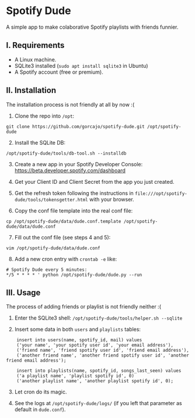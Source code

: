 # Spotify Dude

A simple app to make colaborative Spotify playlists with friends funnier.

## I. Requirements

- A Linux machine.
- SQLite3 installed (`sudo apt install sqlite3` in Ubuntu)
- A Spotify account (free or premium).

## II. Installation

The installation process is not friendly at all by now :(

1. Clone the repo into `/opt`:
```
git clone https://github.com/gorcajo/spotify-dude.git /opt/spotify-dude
```

2. Install the SQLite DB:
```
/opt/spotify-dude/tools/db-tool.sh --installdb
```

3. Create a new app in your Spotify Developer Console: https://beta.developer.spotify.com/dashboard

4. Get your Client ID and Client Secret from the app you just created.

5. Get the refresh token following the instructions in `file:///opt/spotify-dude/tools/tokensgetter.html` with your browser.

6. Copy the conf file template into the real conf file:
```
cp /opt/spotify-dude/data/dude.conf.template /opt/spotify-dude/data/dude.conf
```

7. Fill out the conf file (see steps 4 and 5):
```
vim /opt/spotify-dude/data/dude.conf
```

8. Add a new cron entry with `crontab -e` like:
```
# Spotify Dude every 5 minutes:
*/5 * * * * ' python /opt/spotify-dude/dude.py --run
```

## III. Usage

The process of adding friends or playlist is not friendly neither :(

1. Enter the SQLite3 shell: `/opt/spotify-dude/tools/helper.sh --sqlite`

2. Insert some data in both `users` and `playlists` tables:
```
    insert into users(name, spotify_id, mail) values
    ('your name', 'your spotify user id', 'your email address'),
    ('friend name', 'friend spotify user id', 'friend email address'),
    ('another friend name', 'another friend spotify user id', 'another friend email address');

    insert into playlists(name, spotify_id, songs_last_seen) values
    ('a playlist name', 'playlist spotify id', 0)
    ('another playlist name', 'another playlist spotify id', 0);
```

3. Let cron do its magic.

4. See the logs at `/opt/spotify-dude/logs/` (if you left that parameter as default in `dude.conf`).

